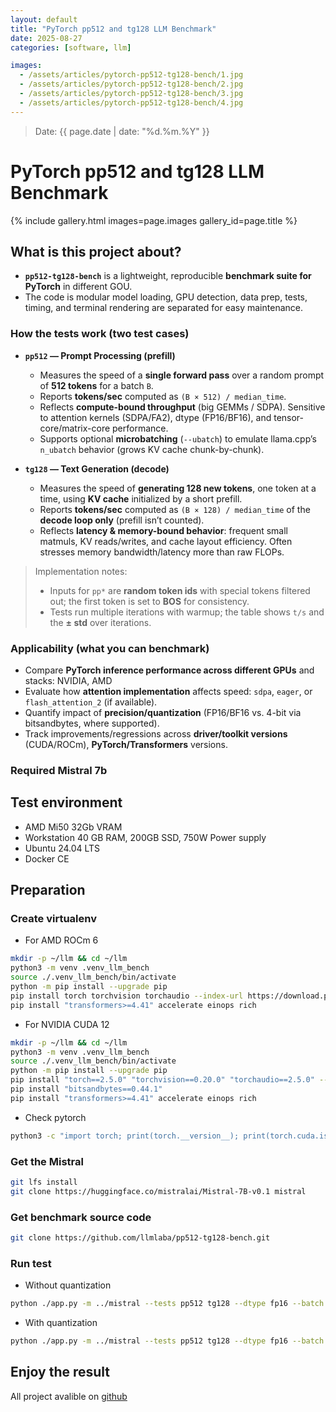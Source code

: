 ```yaml
---
layout: default
title: "PyTorch pp512 and tg128 LLM Benchmark"
date: 2025-08-27
categories: [software, llm]

images:
  - /assets/articles/pytorch-pp512-tg128-bench/1.jpg
  - /assets/articles/pytorch-pp512-tg128-bench/2.jpg
  - /assets/articles/pytorch-pp512-tg128-bench/3.jpg
  - /assets/articles/pytorch-pp512-tg128-bench/4.jpg
---
```

> Date: {{ page.date | date: "%d.%m.%Y" }}  

# PyTorch pp512 and tg128 LLM Benchmark

{% include gallery.html images=page.images gallery_id=page.title %}

## What is this project about?

- **`pp512-tg128-bench`** is a lightweight, reproducible **benchmark suite for PyTorch** in different GOU.   
- The code is modular model loading, GPU detection, data prep, tests, timing, and terminal rendering are separated for easy maintenance.

### How the tests work (two test cases)

- **`pp512` — Prompt Processing (prefill)**
  - Measures the speed of a **single forward pass** over a random prompt of **512 tokens** for a batch `B`.
  - Reports **tokens/sec** computed as `(B × 512) / median_time`.
  - Reflects **compute-bound throughput** (big GEMMs / SDPA). Sensitive to attention kernels (SDPA/FA2), dtype (FP16/BF16), and tensor-core/matrix-core performance.
  - Supports optional **microbatching** (`--ubatch`) to emulate llama.cpp’s `n_ubatch` behavior (grows KV cache chunk-by-chunk).

- **`tg128` — Text Generation (decode)**
  - Measures the speed of **generating 128 new tokens**, one token at a time, using **KV cache** initialized by a short prefill.
  - Reports **tokens/sec** computed as `(B × 128) / median_time` of the **decode loop only** (prefill isn’t counted).
  - Reflects **latency & memory-bound behavior**: frequent small matmuls, KV reads/writes, and cache layout efficiency. Often stresses memory bandwidth/latency more than raw FLOPs.

> Implementation notes:
> - Inputs for `pp*` are **random token ids** with special tokens filtered out; the first token is set to **BOS** for consistency.
> - Tests run multiple iterations with warmup; the table shows `t/s` and the **± std** over iterations.

### Applicability (what you can benchmark)

- Compare **PyTorch inference performance across different GPUs** and stacks: NVIDIA, AMD
- Evaluate how **attention implementation** affects speed: `sdpa`, `eager`, or `flash_attention_2` (if available).
- Quantify impact of **precision/quantization** (FP16/BF16 vs. 4-bit via bitsandbytes, where supported).
- Track improvements/regressions across **driver/toolkit versions** (CUDA/ROCm), **PyTorch/Transformers** versions.

### Required Mistral 7b

## Test environment 
- AMD Mi50 32Gb VRAM
- Workstation 40 GB RAM, 200GB SSD, 750W Power supply 
- Ubuntu 24.04 LTS
- Docker CE

## Preparation

### Create virtualenv
- For AMD ROCm 6

```bash
mkdir -p ~/llm && cd ~/llm
python3 -m venv .venv_llm_bench
source ./.venv_llm_bench/bin/activate
python -m pip install --upgrade pip
pip install torch torchvision torchaudio --index-url https://download.pytorch.org/whl/rocm6.0
pip install "transformers>=4.41" accelerate einops rich
```

- For NVIDIA CUDA 12

```bash
mkdir -p ~/llm && cd ~/llm
python3 -m venv .venv_llm_bench
source ./.venv_llm_bench/bin/activate
python -m pip install --upgrade pip
pip install "torch==2.5.0" "torchvision==0.20.0" "torchaudio==2.5.0" --index-url https://download.pytorch.org/whl/cu124
pip install "bitsandbytes==0.44.1"
pip install "transformers>=4.41" accelerate einops rich
```

- Check pytorch

```bash
python3 -c "import torch; print(torch.__version__); print(torch.cuda.is_available());print(torch.cuda.get_device_name(0));"
```

### Get the Mistral

```bash
git lfs install
git clone https://huggingface.co/mistralai/Mistral-7B-v0.1 mistral
```

### Get benchmark source code

```bash
git clone https://github.com/llmlaba/pp512-tg128-bench.git
```

### Run test
- Without quantization

```bash
python ./app.py -m ../mistral --tests pp512 tg128 --dtype fp16 --batch 1 --attn sdpa --warmup 3 --iters 10 --ubatch 128
```

- With quantization

```bash
python ./app.py -m ../mistral --tests pp512 tg128 --dtype fp16 --batch 1 --attn sdpa --warmup 3 --iters 10 --ubatch 128 --quant 4bit
```

## Enjoy the result
All project avalible on [github](https://github.com/llmlaba/pp512-tg128-bench)
 
